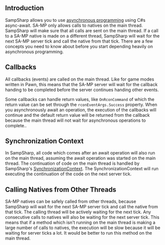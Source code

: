 Introduction
----
SampSharp allows you to use [asynchronous programming](https://docs.microsoft.com/en-us/dotnet/csharp/programming-guide/concepts/async/) using C#s async-await. SA-MP only allows calls to natives on the main thread. SampSharp will make sure that all calls are sent on the main thread. If a call to a SA-MP native is made on a different thread, SampSharp will wait for the next SA-MP server tick and call the native from that tick. There are a few concepts you need to know about before you start depending heavily on asynchronous programming.

Callbacks
---
All callbacks (events) are called on the main thread. Like for game modes written in Pawn, this means that the SA-MP server will wait for the callback handing to be completed before the server continues handing other events. 

Some callbacks can handle return values, like `OnRconCommand` of which the return value can be set through the `rconEventArgs.Success` property. When you asynchronously await an operation, the execution of the callbacks will continue and the default return value will be returned from the callback because the main thread will not wait for asynchronous operations to complete..

Synchronization Context
---
In SampSharp, all code which comes after an await operation will also run on the main thread, assuming the await operation was started on the main thread. The continuation of code on the main thread is handled by SampSharp's [SynchronizationContext](https://docs.microsoft.com/en-us/archive/msdn-magazine/2011/february/msdn-magazine-parallel-computing-it-s-all-about-the-synchronizationcontext). The SynchronizationContext will run executing the continuation of the code on the next server tick.

Calling Natives from Other Threads
---
SA-MP natives can be safely called from other threads, because SampSharp will wait for the next SA-MP server tick and call the native from that tick. The calling thread will be actively waiting for the next tick. Any consecutive calls to natives will also be waiting for the next server tick. This means that if a method which isn't running on the main thread is making a large number of calls to natives, the execution will be slow because it will be waiting for server ticks a lot. It would be better to run this method on the main thread.